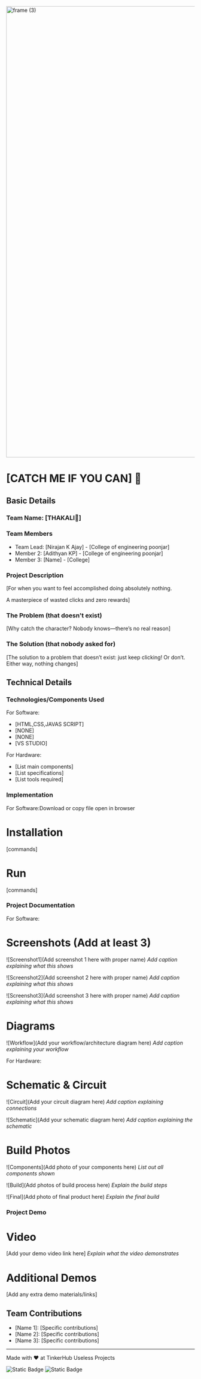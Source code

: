 <img width="3188" height="1202" alt="frame (3)" src="https://github.com/user-attachments/assets/517ad8e9-ad22-457d-9538-a9e62d137cd7" />


# [CATCH ME IF YOU CAN] 🎯


## Basic Details
### Team Name: [THAKALI🍅]


### Team Members
- Team Lead: [Nirajan K Ajay] - [College of engineering poonjar]
- Member 2: [Adithyan KP] - [College of engineering poonjar]
- Member 3: [Name] - [College]

### Project Description
[For when you want to feel accomplished doing absolutely nothing.

A masterpiece of wasted clicks and zero rewards]

### The Problem (that doesn't exist)
[Why catch the character? Nobody knows—there’s no real reason]

### The Solution (that nobody asked for)
[The solution to a problem that doesn’t exist: just keep clicking! Or don’t. Either way, nothing changes]

## Technical Details
### Technologies/Components Used
For Software:
- [HTML,CSS,JAVAS SCRIPT]
- [NONE]
- [NONE]
- [VS STUDIO]

For Hardware:
- [List main components]
- [List specifications]
- [List tools required]

### Implementation
For Software:Download or copy file
open in browser
# Installation
[commands]

# Run
[commands]

### Project Documentation
For Software:

# Screenshots (Add at least 3)
![Screenshot1](Add screenshot 1 here with proper name)
*Add caption explaining what this shows*

![Screenshot2](Add screenshot 2 here with proper name)
*Add caption explaining what this shows*

![Screenshot3](Add screenshot 3 here with proper name)
*Add caption explaining what this shows*

# Diagrams
![Workflow](Add your workflow/architecture diagram here)
*Add caption explaining your workflow*

For Hardware:

# Schematic & Circuit
![Circuit](Add your circuit diagram here)
*Add caption explaining connections*

![Schematic](Add your schematic diagram here)
*Add caption explaining the schematic*

# Build Photos
![Components](Add photo of your components here)
*List out all components shown*

![Build](Add photos of build process here)
*Explain the build steps*

![Final](Add photo of final product here)
*Explain the final build*

### Project Demo
# Video
[Add your demo video link here]
*Explain what the video demonstrates*

# Additional Demos
[Add any extra demo materials/links]

## Team Contributions
- [Name 1]: [Specific contributions]
- [Name 2]: [Specific contributions]
- [Name 3]: [Specific contributions]

---
Made with ❤️ at TinkerHub Useless Projects 

![Static Badge](https://img.shields.io/badge/TinkerHub-24?color=%23000000&link=https%3A%2F%2Fwww.tinkerhub.org%2F)
![Static Badge](https://img.shields.io/badge/UselessProjects--25-25?link=https%3A%2F%2Fwww.tinkerhub.org%2Fevents%2FQ2Q1TQKX6Q%2FUseless%2520Projects)




